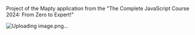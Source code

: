 Project of the Mapty application from the "The Complete JavaScript Course 2024: From Zero to Expert!"

![Uploading image.png…]()

